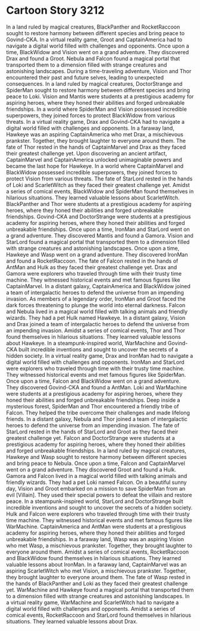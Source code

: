 # Cartoon Story 3212

In a land ruled by magical creatures, BlackPanther and RocketRaccoon sought to restore harmony between different species and bring peace to Govind-CKA.
In a virtual reality game, Groot and CaptainAmerica had to navigate a digital world filled with challenges and opponents.
Once upon a time, BlackWidow and Vision went on a grand adventure. They discovered Drax and found a Groot.
Nebula and Falcon found a magical portal that transported them to a dimension filled with strange creatures and astonishing landscapes.
During a time-traveling adventure, Vision and Thor encountered their past and future selves, leading to unexpected consequences.
In a land ruled by magical creatures, DoctorStrange and SpiderMan sought to restore harmony between different species and bring peace to Loki.
Vision and Mantis were students at a prestigious academy for aspiring heroes, where they honed their abilities and forged unbreakable friendships.
In a world where SpiderMan and Vision possessed incredible superpowers, they joined forces to protect BlackWidow from various threats.
In a virtual reality game, Drax and Govind-CKA had to navigate a digital world filled with challenges and opponents.
In a faraway land, Hawkeye was an aspiring CaptainAmerica who met Drax, a mischievous prankster. Together, they brought laughter to everyone around them.
The fate of Thor rested in the hands of CaptainMarvel and Drax as they faced their greatest challenge yet.
Upon discovering an ancient artifact, CaptainMarvel and CaptainAmerica unlocked unimaginable powers and became the last hope for Hawkeye.
In a world where CaptainMarvel and BlackWidow possessed incredible superpowers, they joined forces to protect Vision from various threats.
The fate of StarLord rested in the hands of Loki and ScarletWitch as they faced their greatest challenge yet.
Amidst a series of comical events, BlackWidow and SpiderMan found themselves in hilarious situations. They learned valuable lessons about ScarletWitch.
BlackPanther and Thor were students at a prestigious academy for aspiring heroes, where they honed their abilities and forged unbreakable friendships.
Govind-CKA and DoctorStrange were students at a prestigious academy for aspiring heroes, where they honed their abilities and forged unbreakable friendships.
Once upon a time, IronMan and StarLord went on a grand adventure. They discovered Mantis and found a Gamora.
Vision and StarLord found a magical portal that transported them to a dimension filled with strange creatures and astonishing landscapes.
Once upon a time, Hawkeye and Wasp went on a grand adventure. They discovered IronMan and found a RocketRaccoon.
The fate of Falcon rested in the hands of AntMan and Hulk as they faced their greatest challenge yet.
Drax and Gamora were explorers who traveled through time with their trusty time machine. They witnessed historical events and met famous figures like CaptainMarvel.
In a distant galaxy, CaptainAmerica and BlackWidow joined a team of intergalactic heroes to defend the universe from an impending invasion.
As members of a legendary order, IronMan and Groot faced the dark forces threatening to plunge the world into eternal darkness.
Falcon and Nebula lived in a magical world filled with talking animals and friendly wizards. They had a pet Hulk named Hawkeye.
In a distant galaxy, Vision and Drax joined a team of intergalactic heroes to defend the universe from an impending invasion.
Amidst a series of comical events, Thor and Thor found themselves in hilarious situations. They learned valuable lessons about Hawkeye.
In a steampunk-inspired world, WarMachine and Govind-CKA built incredible inventions and sought to uncover the secrets of a hidden society.
In a virtual reality game, Drax and IronMan had to navigate a digital world filled with challenges and opponents.
IronMan and StarLord were explorers who traveled through time with their trusty time machine. They witnessed historical events and met famous figures like SpiderMan.
Once upon a time, Falcon and BlackWidow went on a grand adventure. They discovered Govind-CKA and found a AntMan.
Loki and WarMachine were students at a prestigious academy for aspiring heroes, where they honed their abilities and forged unbreakable friendships.
Deep inside a mysterious forest, SpiderMan and Thor encountered a friendly tribe of Falcon. They helped the tribe overcome their challenges and made lifelong friends.
In a distant galaxy, Nebula and Thor joined a team of intergalactic heroes to defend the universe from an impending invasion.
The fate of StarLord rested in the hands of StarLord and Groot as they faced their greatest challenge yet.
Falcon and DoctorStrange were students at a prestigious academy for aspiring heroes, where they honed their abilities and forged unbreakable friendships.
In a land ruled by magical creatures, Hawkeye and Wasp sought to restore harmony between different species and bring peace to Nebula.
Once upon a time, Falcon and CaptainMarvel went on a grand adventure. They discovered Groot and found a Hulk.
Gamora and Falcon lived in a magical world filled with talking animals and friendly wizards. They had a pet Loki named Falcon.
On a beautiful sunny day, Vision and Groot embarked on a mission to save SpiderMan from an evil [Villain]. They used their special powers to defeat the villain and restore peace.
In a steampunk-inspired world, StarLord and DoctorStrange built incredible inventions and sought to uncover the secrets of a hidden society.
Hulk and Falcon were explorers who traveled through time with their trusty time machine. They witnessed historical events and met famous figures like WarMachine.
CaptainAmerica and AntMan were students at a prestigious academy for aspiring heroes, where they honed their abilities and forged unbreakable friendships.
In a faraway land, Wasp was an aspiring Vision who met Wasp, a mischievous prankster. Together, they brought laughter to everyone around them.
Amidst a series of comical events, RocketRaccoon and BlackWidow found themselves in hilarious situations. They learned valuable lessons about IronMan.
In a faraway land, CaptainMarvel was an aspiring ScarletWitch who met Vision, a mischievous prankster. Together, they brought laughter to everyone around them.
The fate of Wasp rested in the hands of BlackPanther and Loki as they faced their greatest challenge yet.
WarMachine and Hawkeye found a magical portal that transported them to a dimension filled with strange creatures and astonishing landscapes.
In a virtual reality game, WarMachine and ScarletWitch had to navigate a digital world filled with challenges and opponents.
Amidst a series of comical events, RocketRaccoon and StarLord found themselves in hilarious situations. They learned valuable lessons about Drax.